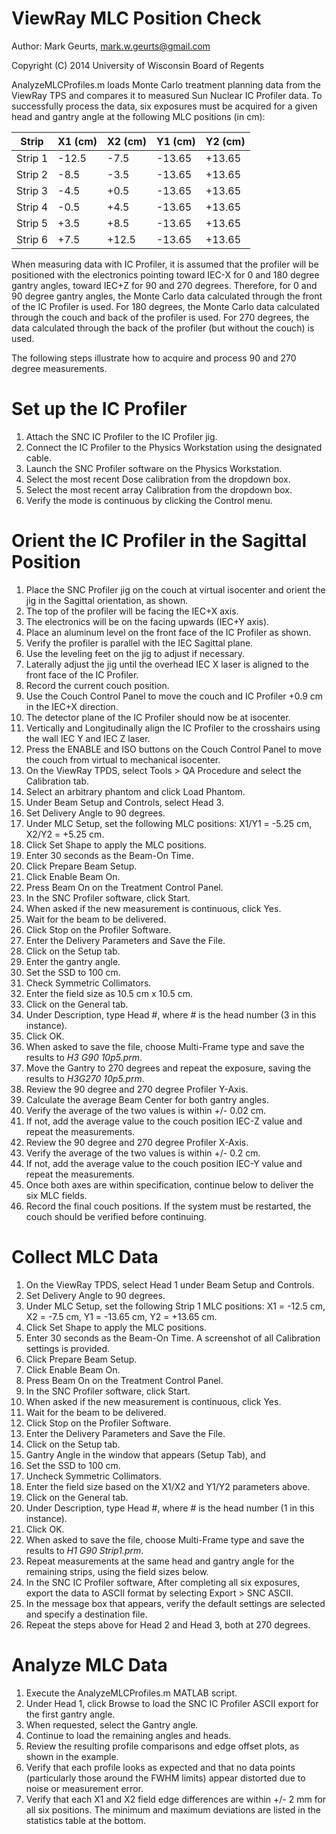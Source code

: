 ViewRay MLC Position Check
===========

Author: Mark Geurts, mark.w.geurts@gmail.com

Copyright (C) 2014 University of Wisconsin Board of Regents

AnalyzeMLCProfiles.m loads Monte Carlo treatment planning data from the ViewRay TPS and compares it to measured Sun Nuclear IC Profiler data.  To successfully process the data, six exposures must be acquired for a given head and gantry angle at the following MLC positions (in cm):

| Strip   |	X1 (cm) |	 X2 (cm) |  Y1 (cm) |	 Y2 (cm) |
----------|---------|----------|----------|----------|
| Strip 1	|  -12.5  |   -7.5 	 |  -13.65	|  +13.65  |
| Strip 2	|  -8.5	  |   -3.5	 |  -13.65	|  +13.65  |
| Strip 3	|  -4.5	  |   +0.5 	 |  -13.65  |	 +13.65  |
| Strip 4	|  -0.5   |	  +4.5   |	-13.65  |	 +13.65  |
| Strip 5 |	 +3.5   |	  +8.5	 |  -13.65  |	 +13.65  |
| Strip 6 |	 +7.5	  |  +12.5	 |  -13.65	|  +13.65  |

When measuring data with IC Profiler, it is assumed that the profiler will be positioned with the electronics pointing toward IEC-X for 0 and 180 degree gantry angles, toward IEC+Z for 90 and 270 degrees. Therefore, for 0 and 90 degree gantry angles, the Monte Carlo data calculated through the front of the IC Profiler is used.  For 180 degrees, the Monte Carlo data calculated through the couch and back of the profiler is used. For 270 degrees, the data calculated through the back of the profiler (but without the couch) is used.

The following steps illustrate how to acquire and process 90 and 270 degree measurements.  

# Set up the IC Profiler

1. Attach the SNC IC Profiler to the IC Profiler jig.
2. Connect the IC Profiler to the Physics Workstation using the designated cable.
3. Launch the SNC Profiler software on the Physics Workstation.
4. Select the most recent Dose calibration from the dropdown box.
5. Select the most recent array Calibration from the dropdown box.
6. Verify the mode is continuous by clicking the Control menu.

# Orient the IC Profiler in the Sagittal Position

1. Place the SNC Profiler jig on the couch at virtual isocenter and orient the jig in the Sagittal orientation, as shown.
  1. The top of the profiler will be facing the IEC+X axis.
  2. The electronics will be on the facing upwards (IEC+Y axis).
  3. Place an aluminum level on the front face of the IC Profiler as shown.
  4. Verify the profiler is parallel with the IEC Sagittal plane.
  5. Use the leveling feet on the jig to adjust if necessary.
  6. Laterally adjust the jig until the overhead IEC X laser is aligned to the front face of the IC Profiler.
  7. Record the current couch position.
  8. Use the Couch Control Panel to move the couch and IC Profiler +0.9 cm in the IEC+X direction.
  9. The detector plane of the IC Profiler should now be at isocenter.
  10. Vertically and Longitudinally align the IC Profiler to the crosshairs using the wall IEC Y and IEC Z laser.
  11. Press the ENABLE and ISO buttons on the Couch Control Panel to move the couch from virtual to mechanical isocenter.
2. On the ViewRay TPDS, select Tools > QA Procedure and select the Calibration tab.
3. Select an arbitrary phantom and click Load Phantom.
4. Under Beam Setup and Controls, select Head 3.
5. Set Delivery Angle to 90 degrees.
6. Under MLC Setup, set the following MLC positions: X1/Y1 = -5.25 cm, X2/Y2 = +5.25 cm.
7. Click Set Shape to apply the MLC positions.
8. Enter 30 seconds as the Beam-On Time.
9. Click Prepare Beam Setup.
10. Click Enable Beam On.
11. Press Beam On on the Treatment Control Panel.
12. In the SNC Profiler software, click Start.
13. When asked if the new measurement is continuous, click Yes.
14. Wait for the beam to be delivered.
15. Click Stop on the Profiler Software.
16. Enter the Delivery Parameters and Save the File.
  1. Click on the Setup tab.
  2. Enter the gantry angle.
  3. Set the SSD to 100 cm.
  4. Check Symmetric Collimators.
  5. Enter the field size as 10.5 cm x 10.5 cm.
  6. Click on the General tab.
  7. Under Description, type Head #, where # is the head number (3 in this instance).
  8. Click OK.
  9. When asked to save the file, choose Multi-Frame type and save the results to _H3 G90 10p5.prm_.
17. Move the Gantry to 270 degrees and repeat the exposure, saving the results to _H3G270 10p5.prm_.
18. Review the 90 degree and 270 degree Profiler Y-Axis.
  1. Calculate the average Beam Center for both gantry angles.
  2. Verify the average of the two values is within +/- 0.02 cm.
  3. If not, add the average value to the couch position IEC-Z value and repeat the measurements.
19. Review the 90 degree and 270 degree Profiler X-Axis.
  1. Verify the average of the two values is within +/- 0.2 cm.
  2. If not, add the average value to the couch position IEC-Y value and repeat the measurements.
20. Once both axes are within specification, continue below to deliver the six MLC fields.
21. Record the final couch positions. If the system must be restarted, the couch should be verified before continuing.

# Collect MLC Data

1.	On the ViewRay TPDS, select Head 1 under Beam Setup and Controls.
2.	Set Delivery Angle to 90 degrees.
3.	Under MLC Setup, set the following Strip 1 MLC positions: X1 = -12.5 cm, X2 = -7.5 cm, Y1 = -13.65 cm, Y2 = +13.65 cm.
4.	Click Set Shape to apply the MLC positions.
5.	Enter 30 seconds as the Beam-On Time. A screenshot of all Calibration settings is provided.
6.	Click Prepare Beam Setup.
7.	Click Enable Beam On.
8.	Press Beam On on the Treatment Control Panel.
9.	In the SNC Profiler software, click Start.
10.	When asked if the new measurement is continuous, click Yes.
11.	Wait for the beam to be delivered.
12.	Click Stop on the Profiler Software.
13.	Enter the Delivery Parameters and Save the File.
  1.	Click on the Setup tab.
  2.	Gantry Angle in the window that appears (Setup Tab), and
  3.	Set the SSD to 100 cm.
  4.	Uncheck Symmetric Collimators.
  5.	Enter the field size based on the X1/X2 and Y1/Y2 parameters above.
  6.	Click on the General tab.
  7.	Under Description, type Head #, where # is the head number (1 in this instance).
  8.	Click OK.
  9.	When asked to save the file, choose Multi-Frame type and save the results to _H1 G90 Strip1.prm_.
14.	Repeat measurements at the same head and gantry angle for the remaining strips, using the field sizes below.
15.	In the SNC IC Profiler software, After completing all six exposures, export the data to ASCII format by selecting Export > SNC ASCII.
  1.	In the message box that appears, verify the default settings are selected and specify a destination file.
16. Repeat the steps above for Head 2 and Head 3, both at 270 degrees.

# Analyze MLC Data

1. Execute the AnalyzeMLCProfiles.m MATLAB script.
2. Under Head 1, click Browse to load the SNC IC Profiler ASCII export for the first gantry angle.
3. When requested, select the Gantry angle.
4. Continue to load the remaining angles and heads.
5. Review the resulting profile comparisons and edge offset plots, as shown in the example.
  1. Verify that each profile looks as expected and that no data points (particularly those around the FWHM limits) appear distorted due to noise or measurement error.
  2. Verify that each X1 and X2 field edge differences are within +/- 2 mm for all six positions. The minimum and maximum deviations are listed in the statistics table at the bottom.
